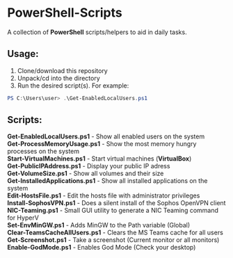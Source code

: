 # PowerShell-Scripts
A collection of **PowerShell** scripts/helpers to aid in daily tasks.

## Usage:
1. Clone/download this repository
2. Unpack/cd into the directory
3. Run the desired script(s). For example:
```PowerShell
PS C:\Users\user> .\Get-EnabledLocalUsers.ps1
```

## Scripts:
**Get-EnabledLocalUsers.ps1** - Show all enabled users on the system   
**Get-ProcessMemoryUsage.ps1** - Show the most memory hungry processes on the system   
**Start-VirtualMachines.ps1** - Start virtual machines (**VirtualBox**)   
**Get-PublicIPAddress.ps1** - Display your public IP adress  
**Get-VolumeSize.ps1** - Show all volumes and their size  
**Get-InstalledApplications.ps1** - Show all installed applications on the system   
**Edit-HostsFile.ps1** - Edit the hosts file with administrator privileges   
**Install-SophosVPN.ps1** - Does a silent install of the Sophos OpenVPN client   
**NIC-Teaming.ps1** - Small GUI utility to generate a NIC Teaming command for HyperV   
**Set-EnvMinGW.ps1** - Adds MinGW to the Path variable (Global)   
**Clear-TeamsCacheAllUsers.ps1** - Clears the MS Teams cache for all users   
**Get-Screenshot.ps1** - Take a screenshot (Current monitor or all monitors)   
**Enable-GodMode.ps1** - Enables God Mode (Check your desktop)   
